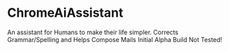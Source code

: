 # ChromeAiAssistant
An assistant for Humans to make their life simpler. Corrects Grammar/Spelling and Helps Compose Mails
Initial Alpha Build
Not Tested!
